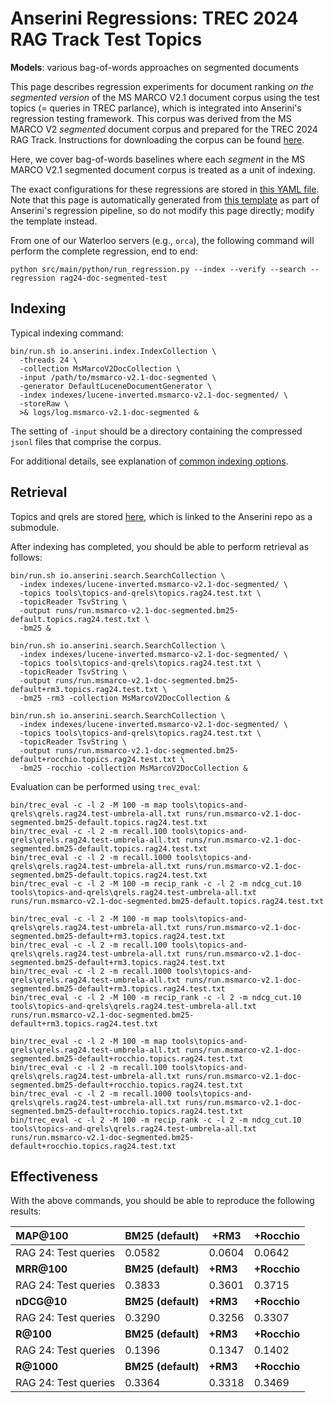 # Anserini Regressions: TREC 2024 RAG Track Test Topics

**Models**: various bag-of-words approaches on segmented documents

This page describes regression experiments for document ranking _on the segmented version_ of the MS MARCO V2.1 document corpus using the test topics (= queries in TREC parlance), which is integrated into Anserini's regression testing framework.
This corpus was derived from the MS MARCO V2 _segmented_ document corpus and prepared for the TREC 2024 RAG Track.
Instructions for downloading the corpus can be found [here](https://trec-rag.github.io/annoucements/2024-corpus-finalization/).

Here, we cover bag-of-words baselines where each _segment_ in the MS MARCO V2.1 segmented document corpus is treated as a unit of indexing.

The exact configurations for these regressions are stored in [this YAML file](../../src/main/resources/regression/rag24-doc-segmented-test.yaml).
Note that this page is automatically generated from [this template](../../src/main/resources/docgen/templates/rag24-doc-segmented-test.template) as part of Anserini's regression pipeline, so do not modify this page directly; modify the template instead.

From one of our Waterloo servers (e.g., `orca`), the following command will perform the complete regression, end to end:

```
python src/main/python/run_regression.py --index --verify --search --regression rag24-doc-segmented-test
```

## Indexing

Typical indexing command:

```
bin/run.sh io.anserini.index.IndexCollection \
  -threads 24 \
  -collection MsMarcoV2DocCollection \
  -input /path/to/msmarco-v2.1-doc-segmented \
  -generator DefaultLuceneDocumentGenerator \
  -index indexes/lucene-inverted.msmarco-v2.1-doc-segmented/ \
  -storeRaw \
  >& logs/log.msmarco-v2.1-doc-segmented &
```

The setting of `-input` should be a directory containing the compressed `jsonl` files that comprise the corpus.

For additional details, see explanation of [common indexing options](../../docs/common-indexing-options.md).

## Retrieval

Topics and qrels are stored [here](https://github.com/castorini/anserini-tools/tree/master/topics-and-qrels), which is linked to the Anserini repo as a submodule.

After indexing has completed, you should be able to perform retrieval as follows:

```
bin/run.sh io.anserini.search.SearchCollection \
  -index indexes/lucene-inverted.msmarco-v2.1-doc-segmented/ \
  -topics tools\topics-and-qrels\topics.rag24.test.txt \
  -topicReader TsvString \
  -output runs/run.msmarco-v2.1-doc-segmented.bm25-default.topics.rag24.test.txt \
  -bm25 &

bin/run.sh io.anserini.search.SearchCollection \
  -index indexes/lucene-inverted.msmarco-v2.1-doc-segmented/ \
  -topics tools\topics-and-qrels\topics.rag24.test.txt \
  -topicReader TsvString \
  -output runs/run.msmarco-v2.1-doc-segmented.bm25-default+rm3.topics.rag24.test.txt \
  -bm25 -rm3 -collection MsMarcoV2DocCollection &

bin/run.sh io.anserini.search.SearchCollection \
  -index indexes/lucene-inverted.msmarco-v2.1-doc-segmented/ \
  -topics tools\topics-and-qrels\topics.rag24.test.txt \
  -topicReader TsvString \
  -output runs/run.msmarco-v2.1-doc-segmented.bm25-default+rocchio.topics.rag24.test.txt \
  -bm25 -rocchio -collection MsMarcoV2DocCollection &
```

Evaluation can be performed using `trec_eval`:

```
bin/trec_eval -c -l 2 -M 100 -m map tools\topics-and-qrels\qrels.rag24.test-umbrela-all.txt runs/run.msmarco-v2.1-doc-segmented.bm25-default.topics.rag24.test.txt
bin/trec_eval -c -l 2 -m recall.100 tools\topics-and-qrels\qrels.rag24.test-umbrela-all.txt runs/run.msmarco-v2.1-doc-segmented.bm25-default.topics.rag24.test.txt
bin/trec_eval -c -l 2 -m recall.1000 tools\topics-and-qrels\qrels.rag24.test-umbrela-all.txt runs/run.msmarco-v2.1-doc-segmented.bm25-default.topics.rag24.test.txt
bin/trec_eval -c -l 2 -M 100 -m recip_rank -c -l 2 -m ndcg_cut.10 tools\topics-and-qrels\qrels.rag24.test-umbrela-all.txt runs/run.msmarco-v2.1-doc-segmented.bm25-default.topics.rag24.test.txt

bin/trec_eval -c -l 2 -M 100 -m map tools\topics-and-qrels\qrels.rag24.test-umbrela-all.txt runs/run.msmarco-v2.1-doc-segmented.bm25-default+rm3.topics.rag24.test.txt
bin/trec_eval -c -l 2 -m recall.100 tools\topics-and-qrels\qrels.rag24.test-umbrela-all.txt runs/run.msmarco-v2.1-doc-segmented.bm25-default+rm3.topics.rag24.test.txt
bin/trec_eval -c -l 2 -m recall.1000 tools\topics-and-qrels\qrels.rag24.test-umbrela-all.txt runs/run.msmarco-v2.1-doc-segmented.bm25-default+rm3.topics.rag24.test.txt
bin/trec_eval -c -l 2 -M 100 -m recip_rank -c -l 2 -m ndcg_cut.10 tools\topics-and-qrels\qrels.rag24.test-umbrela-all.txt runs/run.msmarco-v2.1-doc-segmented.bm25-default+rm3.topics.rag24.test.txt

bin/trec_eval -c -l 2 -M 100 -m map tools\topics-and-qrels\qrels.rag24.test-umbrela-all.txt runs/run.msmarco-v2.1-doc-segmented.bm25-default+rocchio.topics.rag24.test.txt
bin/trec_eval -c -l 2 -m recall.100 tools\topics-and-qrels\qrels.rag24.test-umbrela-all.txt runs/run.msmarco-v2.1-doc-segmented.bm25-default+rocchio.topics.rag24.test.txt
bin/trec_eval -c -l 2 -m recall.1000 tools\topics-and-qrels\qrels.rag24.test-umbrela-all.txt runs/run.msmarco-v2.1-doc-segmented.bm25-default+rocchio.topics.rag24.test.txt
bin/trec_eval -c -l 2 -M 100 -m recip_rank -c -l 2 -m ndcg_cut.10 tools\topics-and-qrels\qrels.rag24.test-umbrela-all.txt runs/run.msmarco-v2.1-doc-segmented.bm25-default+rocchio.topics.rag24.test.txt
```

## Effectiveness

With the above commands, you should be able to reproduce the following results:

| **MAP@100**                                                                                                  | **BM25 (default)**| **+RM3**  | **+Rocchio**|
|:-------------------------------------------------------------------------------------------------------------|-----------|-----------|-----------|
| RAG 24: Test queries                                                                                         | 0.0582    | 0.0604    | 0.0642    |
| **MRR@100**                                                                                                  | **BM25 (default)**| **+RM3**  | **+Rocchio**|
| RAG 24: Test queries                                                                                         | 0.3833    | 0.3601    | 0.3715    |
| **nDCG@10**                                                                                                  | **BM25 (default)**| **+RM3**  | **+Rocchio**|
| RAG 24: Test queries                                                                                         | 0.3290    | 0.3256    | 0.3307    |
| **R@100**                                                                                                    | **BM25 (default)**| **+RM3**  | **+Rocchio**|
| RAG 24: Test queries                                                                                         | 0.1396    | 0.1347    | 0.1402    |
| **R@1000**                                                                                                   | **BM25 (default)**| **+RM3**  | **+Rocchio**|
| RAG 24: Test queries                                                                                         | 0.3364    | 0.3318    | 0.3469    |
